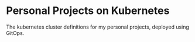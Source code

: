 # Personal Projects on Kubernetes

The kubernetes cluster definitions for my personal projects, deployed using GitOps.

